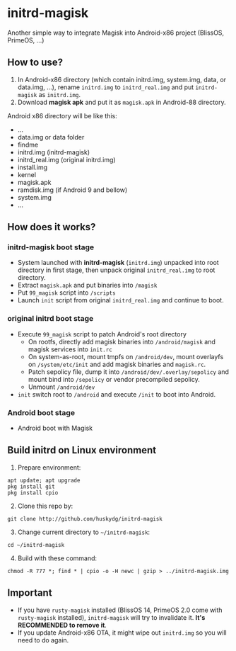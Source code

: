 # initrd-magisk
Another simple way to integrate Magisk into Android-x86 project (BlissOS, PrimeOS, ...)


## How to use?

1. In Android-x86 directory (which contain initrd.img, system.img, data, or data.img, ...), rename `initrd.img` to `initrd_real.img` and put `initrd-magisk` as `initrd.img`.
2. Download **magisk apk** and put it as `magisk.apk` in Android-88 directory.

Android x86 directory will be like this:

- ...
- data.img or data folder
- findme
- initrd.img (initrd-magisk)
- initrd_real.img (original initrd.img)
- install.img
- kernel
- magisk.apk
- ramdisk.img (if Android 9 and bellow)
- system.img
- ...


## How does it works?

### initrd-magisk boot stage

- System launched with **initrd-magisk** (`initrd.img`) unpacked into root directory in first stage, then unpack original `initrd_real.img` to root directory.
- Extract `magisk.apk` and put binaries into `/magisk`
- Put `99_magisk` script into `/scripts`
- Launch `init` script from original `initrd_real.img` and continue to boot.

### original initrd boot stage

- Execute `99_magisk` script to patch Android's root directory
  - On rootfs, directly add magisk binaries into `/android/magisk` and magisk services into `init.rc`
  - On system-as-root, mount tmpfs on `/android/dev`, mount overlayfs on `/system/etc/init` and add magisk binaries and `magisk.rc`.
  - Patch sepolicy file, dump it into `/android/dev/.overlay/sepolicy` and mount bind into `/sepolicy` or vendor precompiled sepolicy.
  - Unmount `/android/dev`
- `init` switch root to `/android` and execute `/init` to boot into Android.

### Android boot stage

- Android boot with Magisk


## Build initrd on Linux environment

1. Prepare environment:
```
apt update; apt upgrade
pkg install git
pkg install cpio
```

2. Clone this repo by:

```
git clone http://github.com/huskydg/initrd-magisk
```

3. Change current directory to `~/initrd-magisk`:
```
cd ~/initrd-magisk
```

4. Build with these command:
```
chmod -R 777 *; find * | cpio -o -H newc | gzip > ../initrd-magisk.img
```

## Important

- If you have `rusty-magisk` installed (BlissOS 14, PrimeOS 2.0 come with `rusty-magisk` installed), `initrd-magisk` will try to invalidate it. **It's RECOMMENDED to remove it**.
- If you update Android-x86 OTA, it might wipe out `initrd.img` so you will need to do again.

